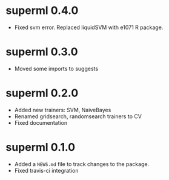 # superml 0.4.0

* Fixed svm error. Replaced liquidSVM with e1071 R package.

# superml 0.3.0

* Moved some imports to suggests

# superml 0.2.0

* Added new trainers: SVM, NaiveBayes
* Renamed gridsearch, randomsearch trainers to CV
* Fixed documentation

# superml 0.1.0

* Added a `NEWS.md` file to track changes to the package.
* Fixed travis-ci integration    

